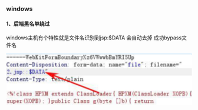 ### windows

#### 1、后端黑名单绕过

windows主机有个特性就是文件名识别到jsp:$DATA 会自动去掉 成功bypass文件名

![截图](pic/b59101bbc76546844f4a66a56becca5f.png)